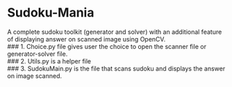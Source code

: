 # Sudoku-Mania
A complete sudoku toolkit (generator and solver) with an additional feature of displaying answer on scanned image  using OpenCV.
<br /> ### 1. Choice.py file gives user the choice to open the scanner file or generator-solver file.
<br /> ### 2. Utils.py is a helper file
<br /> ### 3. SudokuMain.py is the file that scans sudoku and displays the answer on image scanned.

